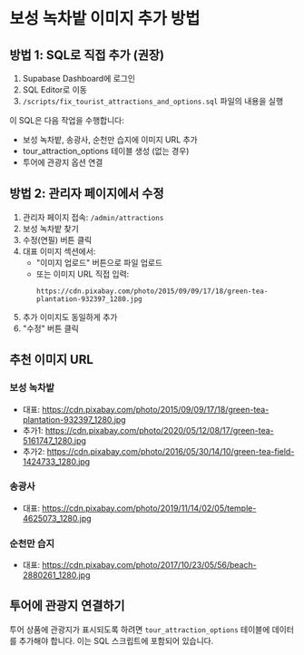 # 보성 녹차밭 이미지 추가 방법

## 방법 1: SQL로 직접 추가 (권장)

1. Supabase Dashboard에 로그인
2. SQL Editor로 이동
3. `/scripts/fix_tourist_attractions_and_options.sql` 파일의 내용을 실행

이 SQL은 다음 작업을 수행합니다:
- 보성 녹차밭, 송광사, 순천만 습지에 이미지 URL 추가
- tour_attraction_options 테이블 생성 (없는 경우)
- 투어에 관광지 옵션 연결

## 방법 2: 관리자 페이지에서 수정

1. 관리자 페이지 접속: `/admin/attractions`
2. 보성 녹차밭 찾기
3. 수정(연필) 버튼 클릭
4. 대표 이미지 섹션에서:
   - "이미지 업로드" 버튼으로 파일 업로드
   - 또는 이미지 URL 직접 입력:
     ```
     https://cdn.pixabay.com/photo/2015/09/09/17/18/green-tea-plantation-932397_1280.jpg
     ```
5. 추가 이미지도 동일하게 추가
6. "수정" 버튼 클릭

## 추천 이미지 URL

### 보성 녹차밭
- 대표: https://cdn.pixabay.com/photo/2015/09/09/17/18/green-tea-plantation-932397_1280.jpg
- 추가1: https://cdn.pixabay.com/photo/2020/05/12/08/17/green-tea-5161747_1280.jpg
- 추가2: https://cdn.pixabay.com/photo/2016/05/30/14/10/green-tea-field-1424733_1280.jpg

### 송광사
- 대표: https://cdn.pixabay.com/photo/2019/11/14/02/05/temple-4625073_1280.jpg

### 순천만 습지
- 대표: https://cdn.pixabay.com/photo/2017/10/23/05/56/beach-2880261_1280.jpg

## 투어에 관광지 연결하기

투어 상품에 관광지가 표시되도록 하려면 `tour_attraction_options` 테이블에 데이터를 추가해야 합니다.
이는 SQL 스크립트에 포함되어 있습니다.
